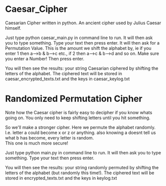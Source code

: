 # Caesar_Cipher
Caesarian Cipher written in python. An ancient cipher used by Julius Caesar himself. 

Just type python caesar_main.py in command line to run.
It will then ask you to type something. Type your text then press enter. 
It will then ask for a Permutation Value. This is the amount we shift the alphabet by, ie if you enter 1 then a-->b & b-->c  etc., if 2 then a-->c & b-->d and so on. Make sure you enter a Number! Then press enter.

You will then see the results: your string Caesarian ciphered by shifting the letters of the alphabet. 
The ciphered text will be stored in caesar_encrypted_texts.txt and the keys in caesar_keylog.txt


# Randomized Permutation Cipher 
Note how the Caesar cipher is fairly easy to decipher if you know whats going on. You only need to keep shifting letters until you hit something.

So we'll make a stronger cipher. Here we permute the alphabet randomly. I.e. letter a could become x or z or anything. also knowing a doesnt tell us what b has become, every letter is random.  
This one is much more secure!

Just type python main.py in command line to run.
It will then ask you to type something. Type your text then press enter. 

You will then see the results: your string randomly permuted by shifting the letters of the alphabet (but randomly this time!). 
The ciphered text will be stored in encrypted_texts.txt and the keys in keylog.txt



